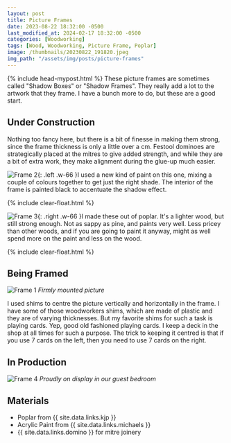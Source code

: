 ```yaml
---
layout: post
title: Picture Frames
date: 2023-08-22 18:32:00 -0500
last_modified_at: 2024-02-17 18:32:00 -0500
categories: [Woodworking]
tags: [Wood, Woodworking, Picture Frame, Poplar]
image: /thumbnails/20230822_191820.jpeg
img_path: "/assets/img/posts/picture-frames"
---
```

{% include head-mypost.html %}
These picture frames are sometimes called "Shadow Boxes" or "Shadow Frames". They really add a lot to the artwork that they frame. I have a bunch more to do, but these are a good start.

## Under Construction

Nothing too fancy here, but there is a bit of finesse in making them strong, since the frame thickness is only a little over a cm. Festool dominoes are strategically placed at the mitres to give added strength, and while they are a bit of extra work, they make alignment during the glue-up much easier.

![Frame 2][Frame 2]{: .left .w-66 }I used a new kind of paint on this one, mixing a couple of colours together to get just the right shade. The interior of the frame is painted black to accentuate the shadow effect.

{% include clear-float.html %}

![Frame 3][Frame 3]{: .right .w-66 }I made these out of poplar.  It's a lighter wood, but still strong enough. Not as sappy as pine, and paints very well. Less pricey than other woods, and if you are going to paint it anyway, might as well spend more on the paint and less on the wood.

{% include clear-float.html %}

## Being Framed

![Frame 1][Frame 1]
_Firmly mounted picture_

I used shims to centre the picture vertically and horizontally in the frame.  I have some of those woodworkers shims, which are made of plastic and they are of varying thicknesses.  But my favorite shims for such a task is playing cards.  Yep, good old fashioned playing cards.  I keep a deck in the shop at all times for such a purpose.  The trick to keeping it centred is that if you use 7 cards on the left, then you need to use 7 cards on the right.

## In Production

![Frame 4][Frame 4]
_Proudly on display in our guest bedroom_

## Materials

- Poplar from {{ site.data.links.kjp }}
- Acrylic Paint from {{ site.data.links.michaels }}
- {{ site.data.links.domino }} for mitre joinery

[Frame 1]: 20230822_191820.jpeg
[Frame 2]: 20230822_184956.jpeg
[Frame 3]: 20230822_184948.jpeg
[Frame 4]: IMG_0636.jpeg
